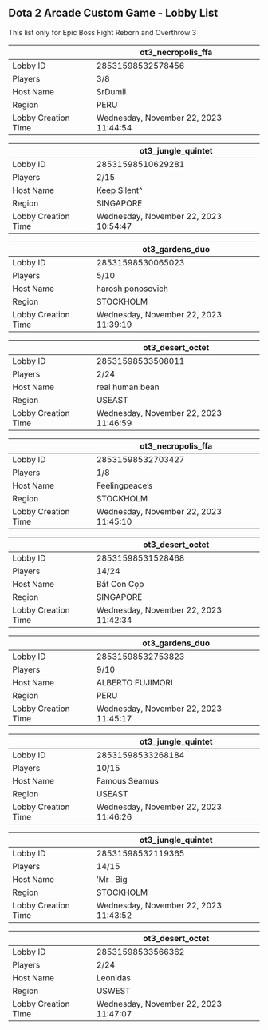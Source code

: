 ## Dota 2 Arcade Custom Game - Lobby List

This list only for Epic Boss Fight Reborn and Overthrow 3

|  | ot3_necropolis_ffa |
| ------ | ------ |
| Lobby ID | 28531598532578456 |
| Players | 3/8 |
| Host Name | SrDumii |
| Region | PERU |
| Lobby Creation Time | Wednesday, November 22, 2023 11:44:54 |


|  | ot3_jungle_quintet |
| ------ | ------ |
| Lobby ID | 28531598510629281 |
| Players | 2/15 |
| Host Name | Keep Silent^ |
| Region | SINGAPORE |
| Lobby Creation Time | Wednesday, November 22, 2023 10:54:47 |


|  | ot3_gardens_duo |
| ------ | ------ |
| Lobby ID | 28531598530065023 |
| Players | 5/10 |
| Host Name | harosh ponosovich |
| Region | STOCKHOLM |
| Lobby Creation Time | Wednesday, November 22, 2023 11:39:19 |


|  | ot3_desert_octet |
| ------ | ------ |
| Lobby ID | 28531598533508011 |
| Players | 2/24 |
| Host Name | real human bean |
| Region | USEAST |
| Lobby Creation Time | Wednesday, November 22, 2023 11:46:59 |


|  | ot3_necropolis_ffa |
| ------ | ------ |
| Lobby ID | 28531598532703427 |
| Players | 1/8 |
| Host Name | Feelingpeace’s |
| Region | STOCKHOLM |
| Lobby Creation Time | Wednesday, November 22, 2023 11:45:10 |


|  | ot3_desert_octet |
| ------ | ------ |
| Lobby ID | 28531598531528468 |
| Players | 14/24 |
| Host Name | Bắt Con Cọp |
| Region | SINGAPORE |
| Lobby Creation Time | Wednesday, November 22, 2023 11:42:34 |


|  | ot3_gardens_duo |
| ------ | ------ |
| Lobby ID | 28531598532753823 |
| Players | 9/10 |
| Host Name | ALBERTO FUJIMORI |
| Region | PERU |
| Lobby Creation Time | Wednesday, November 22, 2023 11:45:17 |


|  | ot3_jungle_quintet |
| ------ | ------ |
| Lobby ID | 28531598533268184 |
| Players | 10/15 |
| Host Name | Famous Seamus |
| Region | USEAST |
| Lobby Creation Time | Wednesday, November 22, 2023 11:46:26 |


|  | ot3_jungle_quintet |
| ------ | ------ |
| Lobby ID | 28531598532119365 |
| Players | 14/15 |
| Host Name | ’Mr . Big |
| Region | STOCKHOLM |
| Lobby Creation Time | Wednesday, November 22, 2023 11:43:52 |


|  | ot3_desert_octet |
| ------ | ------ |
| Lobby ID | 28531598533566362 |
| Players | 2/24 |
| Host Name | Leonidas |
| Region | USWEST |
| Lobby Creation Time | Wednesday, November 22, 2023 11:47:07 |


